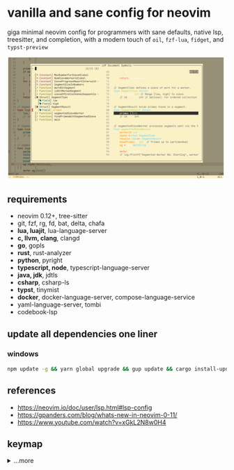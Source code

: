 # vanilla and sane config for neovim

giga minimal neovim config for programmers with sane defaults, native lsp, treesitter, and completion, with a modern touch of `oil`, `fzf-lua`, `fidget`, and `typst-preview`

![preview](./preview.png)

## requirements

- neovim 0.12+, tree-sitter
- git, fzf, rg, fd, bat, delta, chafa
- **lua, luajit**, lua-language-server
- **c, llvm, clang**, clangd
- **go**, gopls
- **rust**, rust-analyzer
- **python**, pyright
- **typescript, node**, typescript-language-server
- **java, jdk**, jdtls
- **csharp**, csharp-ls
- **typst**, tinymist
- **docker**, docker-language-server, compose-language-service
- yaml-language-server, tombi
- codebook-lsp

## update all dependencies one liner

### windows

```bash
npm update -g && yarn global upgrade && gup update && cargo install-update -a && scoop update -a && winget upgrade --all -u
```

## references

- <https://neovim.io/doc/user/lsp.html#lsp-config>
- <https://gpanders.com/blog/whats-new-in-neovim-0-11/>
- <https://www.youtube.com/watch?v=xGkL2N8w0H4>

## keymap

<details>
    <summary>...more</summary>

`<leader>` key is set to `Space`.

### General & Custom Keybinds

These are top-level custom mappings for various actions within Neovim.

| Mode | Keybinding | Action |
| :--- | :--- | :--- |
| Normal | `-` | Opens the parent directory in `oil.nvim`. |
| Normal | `<leader>q` | Quits current window (e.g. quickfix window). |
| Normal | `<leader>x` | Save and source. |
| Normal | `<leader>p` | Toggles the `typst-preview` window. |
| Normal | `<leader>u` | Triggers an update for installed packages. |
| Normal | `[<Space>` | Adds an empty line above the cursor. |
| Normal | `]<Space>` | Adds an empty line below the cursor. |

### List & Buffer Navigation

These keymaps help navigate through various Vim lists like quickfix, buffers, and more.

| Mode | Keybinding | Action |
| :--- | :--- | :--- |
| **Quickfix List** | | |
| Normal | `[q` / `]q` | Navigate previous/next in the quickfix list. |
| Normal | `[Q` / `]Q` | Jump to the first/last entry in the quickfix list. |
| Normal | `[CTRL-Q` / `]CTRL-Q`| Navigate previous/next in the quickfix list. |
| **Location List** | | |
| Normal | `[l` / `]l` | Navigate previous/next in the location list. |
| Normal | `[L` / `]L` | Jump to the first/last entry in the location list. |
| Normal | `[CTRL-L` / `]CTRL-L`| Navigate previous/next in the location list. |
| **Other Lists** | | |
| Normal | `[b` / `]b` | Navigate to the previous/next buffer. |
| Normal | `[B` / `]B` | Jump to the first/last buffer. |
| Normal | `[a` / `]a` | Navigate the argument list. |
| Normal | `[t` / `]t` | Navigate the tag matchlist. |

### Language Server Protocol (LSP) & Diagnostics

This table combines the default LSP keybindings with custom mappings for a complete overview of language-aware features.

| Mode | Keybinding | Action |
| :--- | :--- | :--- |
| Normal | `<leader>b` | Formats the current buffer. |
| Insert | `<C-Space>` | Manually triggers completion suggestions. |
| Normal | `grn` | Rename the symbol under the cursor. |
| Normal | `grr` | List references for the symbol under the cursor. |
| Normal | `gri` | Go to the implementation of the symbol. |
| Normal | `gO` | Show a table of contents (document symbols). |
| Normal, Visual | `gra` | Show available code actions. |
| Insert, Select | `CTRL-S` | Show signature help for the current function call. |
| Normal | `[d` | Move to the previous diagnostic in the buffer. |
| Normal | `]d` | Move to the next diagnostic in the buffer. |
| Normal | `[D` | Jump to the first diagnostic in the buffer. |
| Normal | `]D` | Jump to the last diagnostic in the buffer. |

### Oil.nvim (File Explorer)

The following are the **default** keybindings available when an `oil.nvim` buffer is active.

| Mode | Keybinding | Action |
| :--- | :--- | :--- |
| Normal | `<CR>` | Select and open the file or directory. |
| Normal | `<C-s>` | Open the selection in a vertical split. |
| Normal | `<C-h>` | Open the selection in a horizontal split. |
| Normal | `<C-t>` | Open the selection in a new tab. |
| Normal | `<C-p>` | Preview the file. |
| Normal | `<C-c>` | Close the oil buffer. |
| Normal | `<C-l>` | Refresh the directory listing. |
| Normal | `-` | Go to the parent directory. |
| Normal | `_` | Open a new oil buffer in the current working directory. |
| Normal | `` ` `` | Change Neovim's directory to the current oil directory. |
| Normal | `g?` | Show help for oil actions. |
| Normal | `gs` | Change the sorting method (by name, size, etc.). |
| Normal | `gx` | Open the selected file with its default external program. |
| Normal | `g.` | Toggle the visibility of hidden files. |
| Normal | `g\` | Toggle whether to move files to the system trash. |

### FZF-Lua Keybinds

have configured `fzf-lua` for searching files, git history, LSP features, and more.

| Mode | Keybinding | Action |
| :--- | :--- | :--- |
| **General** | | |
| Normal | `<leader>e` | Global search across various sources. |
| Normal | `<leader>n` | Combined search (files, buffers, etc.). |
| Normal | `<leader>/` | Grep for a pattern in the current buffer. |
| Normal | `<leader>z` | Live grep across project. |
| Normal | `<leader>f` | Search for files by name. |
| Normal | `<leader>h` | Search help tags. |
| Normal | `<leader>k` | Search available keymaps. |
| Normal | `<leader>l` | Search the location list. |
| Normal | `<leader>m` | Search marks. |
| Normal | `<leader>t` | Search the quickfix list. |
| **Git** | | |
| Normal | `<leader>gf` | Search through Git files in the current repository. |
| Normal | `<leader>gs` | Show Git status. |
| Normal | `<leader>gd` | Show Git diff. |
| Normal | `<leader>gh` | Search through Git hunks. |
| Normal | `<leader>gc` | Search through Git commits. |
| Normal | `<leader>gl` | View Git blame for the current file. |
| Normal | `<leader>gb` | Search and switch between Git branches. |
| Normal | `<leader>gt` | Search Git tags. |
| Normal | `<leader>gk` | Search Git stash. |
| **LSP (via FZF)** | | |
| Normal | `<leader>\\` | General LSP finder. |
| Normal | `<leader>d` | Show diagnostics for the current document. |
| Normal | `<leader>'` | Show diagnostics for the entire workspace. |
| Normal | `<leader>,` | Find incoming calls for the symbol under the cursor. |
| Normal | `<leader>.` | Find outgoing calls for the symbol under the cursor. |
| Normal | `<leader>a` | List and execute LSP code actions. |
| Normal | `<leader>s` | Show symbols in the current document. |
| Normal | `<leader>w` | Live search for symbols across the workspace. |
| Normal | `<leader>r` | Find references to the symbol under the cursor. |
| Normal | `<leader>i` | Find implementations of the symbol under the cursor. |
| Normal | `<leader>o` | Go to the type definition of the symbol under the cursor. |
| Normal | `<leader>j` | Go to the definition of the symbol under the cursor. |
| Normal | `<leader>v` | Go to the declaration of the symbol under the cursor. |

</details>
